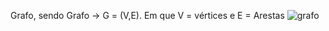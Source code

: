 Grafo,
sendo Grafo -> G = (V,E). 
    Em que V = vértices e E = Arestas
    ![grafo](https://miro.medium.com/max/1400/1*gny0Hz4hd90zDeCyY0s72A.webp)
    
